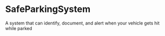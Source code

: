 # SafeParkingSystem
A system that can identify, document, and alert when your vehicle gets hit while parked
